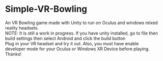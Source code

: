 # Simple-VR-Bowling
An VR Bowling game made with Unity to run on Oculus and windows mixed reality headsets. \
NOTE: It is still a work in progress. If you have unity installed, go to file then build settings then select Android and click the build button \
Plug in your VR headset and try it out. Also, you must have enable developer mode for your Oculus or Windows XR Device before playing. \
Thanks!


